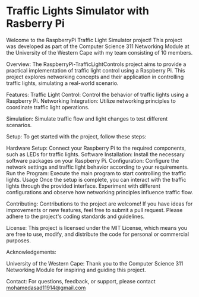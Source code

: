 # Traffic Lights Simulator with Rasberry Pi

Welcome to the RaspberryPi Traffic Light Simulator project! This project was developed as part of the Computer Science 311 Networking Module at the University of the Western Cape with my team consisting of 10 members.

Overview: 
The RaspberryPi-TrafficLightControls project aims to provide a practical implementation of traffic light control using a Raspberry Pi. This project explores networking concepts and their application in controlling traffic lights, simulating a real-world scenario.  


Features: 
Traffic Light Control: Control the behavior of traffic lights using a Raspberry Pi.
Networking Integration: Utilize networking principles to coordinate traffic light operations.

Simulation: Simulate traffic flow and light changes to test different scenarios.

Setup: 
To get started with the project, follow these steps:

Hardware Setup: Connect your Raspberry Pi to the required components, such as LEDs for traffic lights.
Software Installation: Install the necessary software packages on your Raspberry Pi.
Configuration: Configure the network settings and traffic light behavior according to your requirements.
Run the Program: Execute the main program to start controlling the traffic lights.
Usage
Once the setup is complete, you can interact with the traffic lights through the provided interface. Experiment with different configurations and observe how networking principles influence traffic flow.

Contributing: 
Contributions to the project are welcome! If you have ideas for improvements or new features, feel free to submit a pull request. Please adhere to the project's coding standards and guidelines.

License: 
This project is licensed under the MIT License, which means you are free to use, modify, and distribute the code for personal or commercial purposes.

Acknowledgements:

University of the Western Cape: Thank you to the Computer Science 311 Networking Module for inspiring and guiding this project.

Contact:
For questions, feedback, or support, please contact mohamedasad11914@gmail.com 
